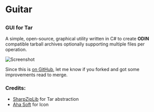 # Guitar
##
### GUI for Tar

A simple, open-source, graphical utility written in C# to create **ODIN** compatible tarball archives optionally supporting multiple files per operation.

![Screenshot](https://raw.githubusercontent.com/vaibhavpandeyvpz/guitar/master/Resources/screenshot.png "Screenshot")

Since this is [on GitHub](https://github.com/vaibhavpandeyvpz/guitar), let me know if you forked and got some improvements read to merge.

### Credits:

 * [SharpZipLib](http://icsharpcode.github.io/SharpZipLib/) for Tar abstraction
 * [Aha Soft](http://www.aha-soft.com/) for Icon
